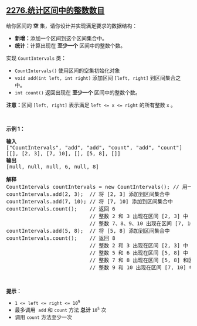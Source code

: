## [2276.统计区间中的整数数目](https://leetcode.cn/problems/count-integers-in-intervals/)
<p>给你区间的 <strong>空</strong> 集，请你设计并实现满足要求的数据结构：</p>

<ul>
	<li><strong>新增：</strong>添加一个区间到这个区间集合中。</li>
	<li><strong>统计：</strong>计算出现在 <strong>至少一个</strong> 区间中的整数个数。</li>
</ul>

<p>实现 <code>CountIntervals</code> 类：</p>

<ul>
	<li><code>CountIntervals()</code> 使用区间的空集初始化对象</li>
	<li><code>void add(int left, int right)</code> 添加区间 <code>[left, right]</code> 到区间集合之中。</li>
	<li><code>int count()</code> 返回出现在 <strong>至少一个</strong> 区间中的整数个数。</li>
</ul>

<p><strong>注意：</strong>区间 <code>[left, right]</code> 表示满足 <code>left &lt;= x &lt;= right</code> 的所有整数 <code>x</code> 。</p>

<p>&nbsp;</p>

<p><strong>示例 1：</strong></p>

<pre>
<strong>输入</strong>
["CountIntervals", "add", "add", "count", "add", "count"]
[[], [2, 3], [7, 10], [], [5, 8], []]
<strong>输出</strong>
[null, null, null, 6, null, 8]

<strong>解释</strong>
CountIntervals countIntervals = new CountIntervals(); // 用一个区间空集初始化对象
countIntervals.add(2, 3);  // 将 [2, 3] 添加到区间集合中
countIntervals.add(7, 10); // 将 [7, 10] 添加到区间集合中
countIntervals.count();    // 返回 6
                           // 整数 2 和 3 出现在区间 [2, 3] 中
                           // 整数 7、8、9、10 出现在区间 [7, 10] 中
countIntervals.add(5, 8);  // 将 [5, 8] 添加到区间集合中
countIntervals.count();    // 返回 8
                           // 整数 2 和 3 出现在区间 [2, 3] 中
                           // 整数 5 和 6 出现在区间 [5, 8] 中
                           // 整数 7 和 8 出现在区间 [5, 8] 和区间 [7, 10] 中
                           // 整数 9 和 10 出现在区间 [7, 10] 中</pre>

<p>&nbsp;</p>

<p><strong>提示：</strong></p>

<ul>
	<li><code>1 &lt;= left &lt;= right &lt;= 10<sup>9</sup></code></li>
	<li>最多调用&nbsp; <code>add</code> 和 <code>count</code> 方法 <strong>总计</strong> <code>10<sup>5</sup></code> 次</li>
	<li>调用 <code>count</code> 方法至少一次</li>
</ul>
